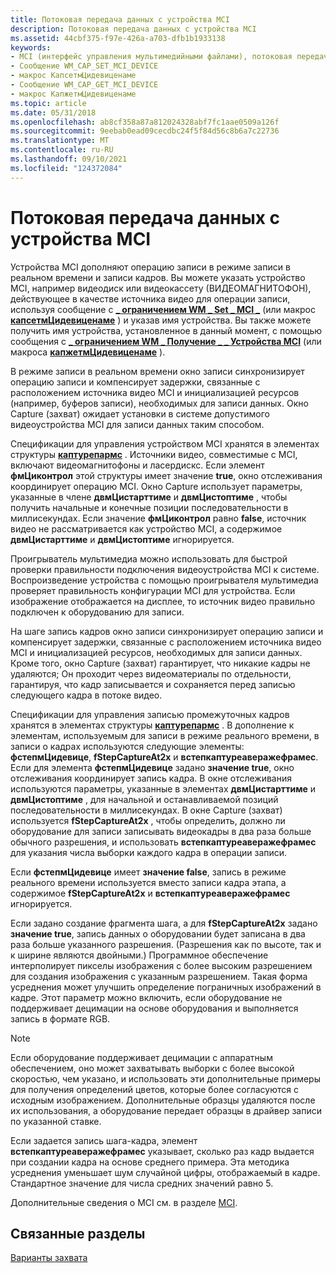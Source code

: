 ```yaml
---
title: Потоковая передача данных с устройства MCI
description: Потоковая передача данных с устройства MCI
ms.assetid: 44cbf375-f97e-426a-a703-dfb1b1933138
keywords:
- MCI (интерфейс управления мультимедийными файлами), потоковая передача данных
- Сообщение WM_CAP_SET_MCI_DEVICE
- макрос КапсетмЦидевиценаме
- Сообщение WM_CAP_GET_MCI_DEVICE
- макрос КапжетмЦидевиценаме
ms.topic: article
ms.date: 05/31/2018
ms.openlocfilehash: ab8cf358a87a812024328abf7fc1aae0509a126f
ms.sourcegitcommit: 9eebab0ead09cecdbc24f5f84d56c8b6a7c22736
ms.translationtype: MT
ms.contentlocale: ru-RU
ms.lasthandoff: 09/10/2021
ms.locfileid: "124372084"
---
```

# <a name="streaming-capture-from-an-mci-device"></a>Потоковая передача данных с устройства MCI

Устройства MCI дополняют операцию записи в режиме записи в реальном времени и записи кадров. Вы можете указать устройство MCI, например видеодиск или видеокассету (ВИДЕОМАГНИТОФОН), действующее в качестве источника видео для операции записи, используя сообщение с [**\_ ограничением WM \_ Set \_ MCI \_**](wm-cap-set-mci-device.md) (или макрос [**капсетмЦидевиценаме**](/windows/desktop/api/Vfw/nf-vfw-capsetmcidevicename) ) и указав имя устройства. Вы также можете получить имя устройства, установленное в данный момент, с помощью сообщения с [**\_ ограничением WM \_ Получение \_ \_ Устройства MCI**](wm-cap-get-mci-device.md) (или макроса [**капжетмЦидевиценаме**](/windows/desktop/api/Vfw/nf-vfw-capgetmcidevicename) ).

В режиме записи в реальном времени окно записи синхронизирует операцию записи и компенсирует задержки, связанные с расположением источника видео MCI и инициализацией ресурсов (например, буферов записи), необходимых для записи данных. Окно Capture (захват) ожидает установки в системе допустимого видеоустройства MCI для записи данных таким способом.

Спецификации для управления устройством MCI хранятся в элементах структуры [**каптурепармс**](/windows/win32/api/vfw/ns-vfw-captureparms) . Источники видео, совместимые с MCI, включают видеомагнитофоны и ласердискс. Если элемент **фмЦиконтрол** этой структуры имеет значение **true**, окно отслеживания координирует операцию MCI. Окно Capture использует параметры, указанные в члене **двмЦистарттиме** и **двмЦистоптиме** , чтобы получить начальные и конечные позиции последовательности в миллисекундах. Если значение **фмЦиконтрол** равно **false**, источник видео не рассматривается как устройство MCI, а содержимое **двмЦистарттиме** и **двмЦистоптиме** игнорируется.

Проигрыватель мультимедиа можно использовать для быстрой проверки правильности подключения видеоустройства MCI к системе. Воспроизведение устройства с помощью проигрывателя мультимедиа проверяет правильность конфигурации MCI для устройства. Если изображение отображается на дисплее, то источник видео правильно подключен к оборудованию для записи.

На шаге запись кадров окно записи синхронизирует операцию записи и компенсирует задержки, связанные с расположением источника видео MCI и инициализацией ресурсов, необходимых для записи данных. Кроме того, окно Capture (захват) гарантирует, что никакие кадры не удаляются; Он проходит через видеоматериалы по отдельности, гарантируя, что кадр записывается и сохраняется перед записью следующего кадра в потоке видео.

Спецификации для управления записью промежуточных кадров хранятся в элементах структуры [**каптурепармс**](/windows/win32/api/vfw/ns-vfw-captureparms) . В дополнение к элементам, используемым для записи в режиме реального времени, в записи о кадрах используются следующие элементы: **фстепмЦидевице**, **fStepCaptureAt2x** и **встепкаптуреаверажефрамес**. Если для элемента **фстепмЦидевице** задано **значение true**, окно отслеживания координирует запись кадра. В окне отслеживания используются параметры, указанные в элементах **двмЦистарттиме** и **двмЦистоптиме** , для начальной и останавливаемой позиций последовательности в миллисекундах. В окне Capture (захват) используется **fStepCaptureAt2x** , чтобы определить, должно ли оборудование для записи записывать видеокадры в два раза больше обычного разрешения, и использовать **встепкаптуреаверажефрамес** для указания числа выборки каждого кадра в операции записи.

Если **фстепмЦидевице** имеет **значение false**, запись в режиме реального времени используется вместо записи кадра этапа, а содержимое **fStepCaptureAt2x** и **встепкаптуреаверажефрамес** игнорируется.

Если задано создание фрагмента шага, а для **fStepCaptureAt2x** задано **значение true**, запись данных о оборудовании будет записана в два раза больше указанного разрешения. (Разрешения как по высоте, так и к ширине являются двойными.) Программное обеспечение интерполирует пикселы изображения с более высоким разрешением для создания изображения с указанным разрешением. Такая форма усреднения может улучшить определение пограничных изображений в кадре. Этот параметр можно включить, если оборудование не поддерживает децимации на основе оборудования и выполняется запись в формате RGB.

> [!Note]  
> Если оборудование поддерживает децимации с аппаратным обеспечением, оно может захватывать выборки с более высокой скоростью, чем указано, и использовать эти дополнительные примеры для получения определений цветов, которые более согласуются с исходным изображением. Дополнительные образцы удаляются после их использования, а оборудование передает образцы в драйвер записи по указанной ставке.

 

Если задается запись шага-кадра, элемент **встепкаптуреаверажефрамес** указывает, сколько раз кадр выдается при создании кадра на основе среднего примера. Эта методика усреднения уменьшает шум случайной цифры, отображаемый в кадре. Стандартное значение для числа средних значений равно 5.

Дополнительные сведения о MCI см. в разделе [MCI](mci.md).

## <a name="related-topics"></a>Связанные разделы

<dl> <dt>

[Варианты захвата](capture-variations.md)
</dt> </dl>

 

 




